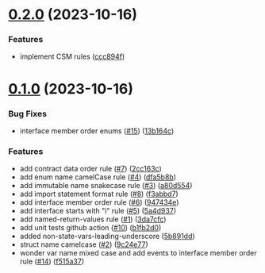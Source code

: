 # [0.2.0](https://github.com/lidofinance/solhint-plugin-lido-csm/compare/v0.1.0...0.2.0) (2023-10-16)


### Features

* implement CSM rules ([ccc894f](https://github.com/lidofinance/solhint-plugin-lido-csm/commit/ccc894f4f7cc45cbda90a8cedbe684bac8d1f49a))



# [0.1.0](https://github.com/lidofinance/solhint-plugin-lido-csm/compare/5b891dddb15758b6ceb9bb4428e7afb93527031d...v0.1.0) (2023-10-16)


### Bug Fixes

* interface member order enums ([#15](https://github.com/lidofinance/solhint-plugin-lido-csm/issues/15)) ([13b164c](https://github.com/lidofinance/solhint-plugin-lido-csm/commit/13b164c67f727b4dfa14c27bf6ee74bb7011e6c2))


### Features

* add contract data order rule ([#7](https://github.com/lidofinance/solhint-plugin-lido-csm/issues/7)) ([2cc163c](https://github.com/lidofinance/solhint-plugin-lido-csm/commit/2cc163c689600d2badf30700228a2b1859e7d30d))
* add enum name camelCase rule ([#4](https://github.com/lidofinance/solhint-plugin-lido-csm/issues/4)) ([dfa5b8b](https://github.com/lidofinance/solhint-plugin-lido-csm/commit/dfa5b8bd661769c036007b41f4d5710b6add1b75))
* add immutable name snakecase rule ([#3](https://github.com/lidofinance/solhint-plugin-lido-csm/issues/3)) ([a80d554](https://github.com/lidofinance/solhint-plugin-lido-csm/commit/a80d554417d4ddc079926a18da299942bbf3a35b))
* add import statement format rule ([#8](https://github.com/lidofinance/solhint-plugin-lido-csm/issues/8)) ([f3abbd7](https://github.com/lidofinance/solhint-plugin-lido-csm/commit/f3abbd7cefda17c30ad759e0778c5fe68055aa7a))
* add interface member order rule ([#6](https://github.com/lidofinance/solhint-plugin-lido-csm/issues/6)) ([947434e](https://github.com/lidofinance/solhint-plugin-lido-csm/commit/947434eade1dc0b5fe0388c7cc3e5e38e9f263cf))
* add interface starts with "i" rule ([#5](https://github.com/lidofinance/solhint-plugin-lido-csm/issues/5)) ([5a4d937](https://github.com/lidofinance/solhint-plugin-lido-csm/commit/5a4d9379a5446bcdb31f965eccb98f21c97d3b96))
* add named-return-values rule ([#1](https://github.com/lidofinance/solhint-plugin-lido-csm/issues/1)) ([3da7cfc](https://github.com/lidofinance/solhint-plugin-lido-csm/commit/3da7cfc7d08bfe4851d1a707ed0e30be46cb9249))
* add unit tests github action ([#10](https://github.com/lidofinance/solhint-plugin-lido-csm/issues/10)) ([b1fb2d0](https://github.com/lidofinance/solhint-plugin-lido-csm/commit/b1fb2d0c587a51d7d4ea08696f60295689324fe7))
* added non-state-vars-leading-underscore ([5b891dd](https://github.com/lidofinance/solhint-plugin-lido-csm/commit/5b891dddb15758b6ceb9bb4428e7afb93527031d))
* struct name camelcase ([#2](https://github.com/lidofinance/solhint-plugin-lido-csm/issues/2)) ([9c24e77](https://github.com/lidofinance/solhint-plugin-lido-csm/commit/9c24e77be369bad205aa84e2fe1eb0a7385b0179))
* wonder var name mixed case and add events to interface member order rule ([#14](https://github.com/lidofinance/solhint-plugin-lido-csm/issues/14)) ([f515a37](https://github.com/lidofinance/solhint-plugin-lido-csm/commit/f515a37f665593bebafde2c5d880c4627aace458))



